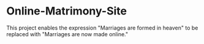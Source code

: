 # Online-Matrimony-Site
This project enables the expression "Marriages are formed in heaven" to be replaced with "Marriages are now made online."
